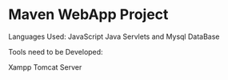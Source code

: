 # Maven WebApp Project
Languages Used:
JavaScript Java Servlets and Mysql DataBase

Tools need to be Developed:

Xampp 
Tomcat Server
